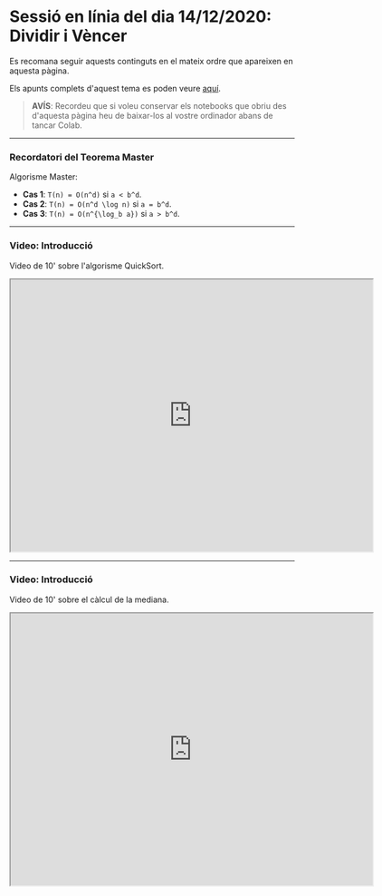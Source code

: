 # Sessió en línia del dia 14/12/2020: Dividir i Vèncer

Es recomana seguir aquests continguts en el mateix ordre que apareixen en aquesta pàgina.

Els apunts complets d'aquest tema es poden veure [aquí](https://algorismica2020.github.io/slides/dividir.html). 

> **AVÍS**: Recordeu que si voleu conservar els notebooks que obriu des d'aquesta pàgina heu de baixar-los al vostre ordinador abans de tancar Colab.


---

### Recordatori del Teorema Master

Algorisme Master:

+  **Cas 1**: `T(n) = O(n^d)` si `a < b^d`.
+  **Cas 2**: `T(n) = O(n^d \log n)`  si  `a = b^d`.
+  **Cas 3**: `T(n) = O(n^{\log_b a})` si  `a > b^d`.

---


### Video: Introducció

Video de 10' sobre l'algorisme QuickSort.

<iframe src="https://drive.google.com/file/d/15MczHDPJgylXbh1p5K5UkUthgu0gRyTZ/preview" width="640" height="480"></iframe>

--- 


### Video: Introducció

Video de 10' sobre el càlcul de la mediana.

<iframe src="https://drive.google.com/file/d/15MczHDPJgylXbh1p5K5UkUthgu0gRyTZ/preview" width="640" height="480"></iframe>



